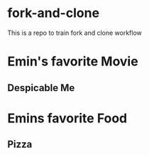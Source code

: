 # fork-and-clone
This is a repo to train fork and clone workflow

# Emin's favorite Movie
##  Despicable Me

# Emins favorite Food
## Pizza
